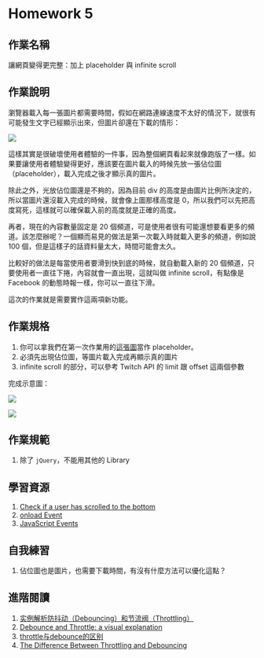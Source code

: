 # Homework 5

## 作業名稱

讓網頁變得更完整：加上 placeholder 與 infinite scroll

## 作業說明

瀏覽器載入每一張圖片都需要時間，假如在網路連線速度不太好的情況下，就很有可能發生文字已經顯示出來，但圖片卻還在下載的情形：

![](images/hw5_broken.png)

這樣其實是很破壞使用者體驗的一件事，因為整個網頁看起來就像跑版了一樣。如果要讓使用者體驗變得更好，應該要在圖片載入的時候先放一張佔位圖（placeholder），載入完成之後才顯示真的圖片。

除此之外，光放佔位圖還是不夠的，因為目前 div 的高度是由圖片比例所決定的，所以當圖片還沒載入完成的時候，就會像上圖那樣高度是 0，所以我們可以先把高度寫死，這樣就可以確保載入前的高度就是正確的高度。

再者，現在的內容數量固定是 20 個頻道，可是使用者很有可能還想要看更多的頻道。該怎麼辦呢？一個顯而易見的做法是第一次載入時就載入更多的頻道，例如說 100 個，但是這樣子的話資料量太大，時間可能會太久。

比較好的做法是每當使用者要滑到快到底的時候，就自動載入新的 20 個頻道，只要使用者一直往下捲，內容就會一直出現，這就叫做 infinite scroll，有點像是 Facebook 的動態時報一樣，你可以一直往下滑。

這次的作業就是需要實作這兩項新功能。

## 作業規格

1. 你可以拿我們在第一次作業用的[這張圖](https://static-cdn.jtvnw.net/ttv-static/404_preview-320x180.jpg)當作 placeholder。
2. 必須先出現佔位圖，等圖片載入完成再顯示真的圖片
3. infinite scroll 的部分，可以參考 Twitch API 的 limit 跟 offset 這兩個參數

完成示意圖：

![](http://g.recordit.co/Iqw49b7Uag.gif)

![](http://g.recordit.co/gu4hwKWAMC.gif)

## 作業規範

1. 除了 `jQuery`，不能用其他的 Library


## 學習資源

1. [Check if a user has scrolled to the bottom](http://stackoverflow.com/questions/3898130/check-if-a-user-has-scrolled-to-the-bottom)
2. [onload Event](https://www.w3schools.com/jsref/event_onload.asp)
3. [JavaScript Events](https://www.scaler.com/topics/javascript/javascript-events/)


## 自我練習

1. 佔位圖也是圖片，也需要下載時間，有沒有什麼方法可以優化這點？


## 進階閱讀
1. [实例解析防抖动（Debouncing）和节流阀（Throttling）](http://jinlong.github.io/2016/04/24/Debouncing-and-Throttling-Explained-Through-Examples/)
2. [Debounce and Throttle: a visual explanation](http://drupalmotion.com/article/debounce-and-throttle-visual-explanation)
3. [throttle与debounce的区别](https://segmentfault.com/a/1190000004909376)
4. [The Difference Between Throttling and Debouncing](https://css-tricks.com/the-difference-between-throttling-and-debouncing/)

